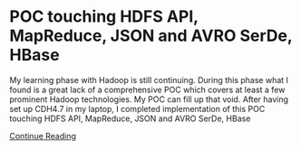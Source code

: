 POC touching HDFS API, MapReduce, JSON and AVRO SerDe, HBase
============================================================
My learning phase with Hadoop is still continuing. During this phase what I found is a great lack of a comprehensive POC which covers at least a few prominent Hadoop technologies. My POC can fill up that void. After having set up CDH4.7 in my laptop, I completed implementation of this POC touching HDFS API, MapReduce, JSON and AVRO SerDe, HBase

<a href="http://www.srccodes.com/p/article/51/poc-cdh-hdfs-mapreduce-json-avro-serde-hbase-zookeeper">Continue Reading</a>
